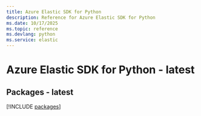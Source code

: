 ```yaml
---
title: Azure Elastic SDK for Python
description: Reference for Azure Elastic SDK for Python
ms.date: 10/17/2025
ms.topic: reference
ms.devlang: python
ms.service: elastic
---
```

# Azure Elastic SDK for Python - latest
## Packages - latest
[!INCLUDE [packages](elastic-index.md)]